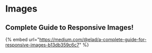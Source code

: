 # Images

## Complete Guide to Responsive Images!

{% embed url="https://medium.com/@elad/a-complete-guide-for-responsive-images-b13db359c6c7" %}



